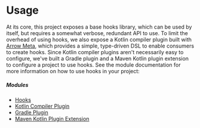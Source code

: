# Usage

At its core, this project exposes a base hooks library, which can be used by itself, but requires a somewhat verbose, redundant API to use. To limit the overhead of using hooks, we also expose a Kotlin compiler plugin built with [Arrow Meta](https://meta.arrow-kt.io/), which provides a simple, type-driven DSL to enable consumers to create hooks. Since Kotlin compiler plugins aren't necessarily easy to configure, we've built a Gradle plugin and a Maven Kotlin plugin extension to configure a project to use hooks. See the module documentation for more information on how to use hooks in your project:

##### Modules

* [Hooks](/modules/hooks)
* [Kotlin Compiler Plugin](/modules/compiler-plugin)
* [Gradle Plugin](/modules/gradle-plugin)
* [Maven Kotlin Plugin Extension](/modules/maven-plugin)

